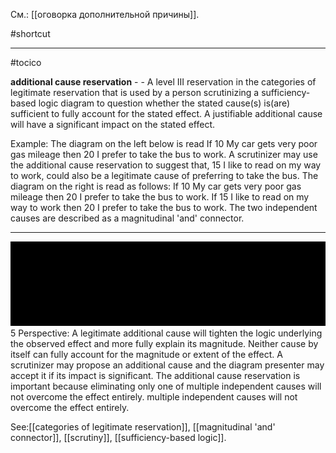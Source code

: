 См.: [[оговорка дополнительной причины]].

#shortcut




<hr/>

#tocico

<b>additional cause reservation</b> - - A level III reservation in the categories of legitimate reservation that is used by a person scrutinizing a sufficiency-based logic diagram to question whether the stated cause(s) is(are) sufficient to fully account for the stated effect. A justifiable additional cause will have a significant impact on the stated effect.

Example: The diagram on the left below is read If 10 My car gets very poor gas mileage then 20 I prefer to take the bus to work.  A scrutinizer may use the additional cause reservation to suggest that, 15 I like to read on my way to work, could also be a legitimate cause of preferring to take the bus.  The diagram on the right is read as follows: If 10 My car gets very poor gas mileage then 20 I prefer to take the bus to work. If 15 I like to read on my way to work then 20 I prefer to take the bus to work.  The two independent causes are described as a magnitudinal 'and' connector.    
<hr/>
<img src="./tocico_dictionary_2nd_editio-5_1.png"/>
5 
 Perspective: A legitimate additional cause will tighten the logic underlying the observed effect and more fully explain its magnitude.  Neither cause by itself can fully account for the magnitude or extent of the effect.  A scrutinizer may propose an additional cause and the diagram presenter may accept it if its impact is significant. The additional cause reservation is important because eliminating only one of multiple independent causes will not overcome the effect entirely. multiple independent causes will not overcome the effect entirely. 



See:[[categories of legitimate reservation]], [[magnitudinal 'and' connector]], [[scrutiny]], [[sufficiency-based logic]].
